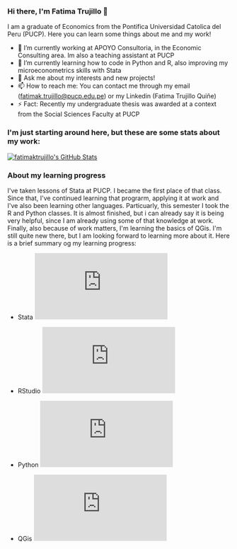 ### Hi there, I'm Fatima Trujillo 👋
I am a graduate of Economics from the Pontifica Universidad Catolica del Peru (PUCP).  Here you can learn some things about me and my work! 

- 🔭 I’m currently working at APOYO Consultoria, in the Economic Consulting area. Im also a teaching assistant at PUCP
- 🌱 I’m currently learning how to code in Python and R, also improving my microeconometrics skills with Stata
- 💬 Ask me about my interests and new projects!
- 📫 How to reach me: You can contact me through my email (fatimak.trujillo@pucp.edu.pe) or my Linkedin (Fatima Trujillo Quiñe)
- ⚡ Fact: Recently my undergraduate thesis was awarded at a context from the Social Sciences Faculty at PUCP

### I'm just starting around here, but these are some stats about my work:

<a href="https://github.com/fatimaktrujillo">
  <img src="https://github-readme-stats.vercel.app/api?username=fatimaktrujillo&show_icons=true" alt="fatimaktrujillo's GitHub Stats" />
</a>


### About my learning progress
I've taken lessons of Stata at PUCP. I became the first place of that class. Since that, I've continued learning that prograrm, applying it at work
and I've also been learning other languages. Particuarly, this semester I took the R and Python classes. It is almost finished, but i can already say 
it is being very helpful, since I am already using some of that knowledge at work. Finally, also because of work matters, I'm learning the basics of 
QGis. I'm still quite new there, but I am looking forward to learning more about it. Here is a brief summary og my learning progress:

- Stata       ![Stata learning progress](http://www.yarntomato.com/percentbarmaker/button.php?barPosition=70&leftFill=%2300FFFF "Stata learning progress")

- RStudio     ![Rstudio learning progress](http://www.yarntomato.com/percentbarmaker/button.php?barPosition=45&leftFill=%2300FFFF "Rstudio learning progress")

- Python      ![Python learning progress](http://www.yarntomato.com/percentbarmaker/button.php?barPosition=45&leftFill=%2300FFFF "Python learning progress")

- QGis       ![QGis learning progress](http://www.yarntomato.com/percentbarmaker/button.php?barPosition=15&leftFill=%2300FFFF "QGis learning progress")


